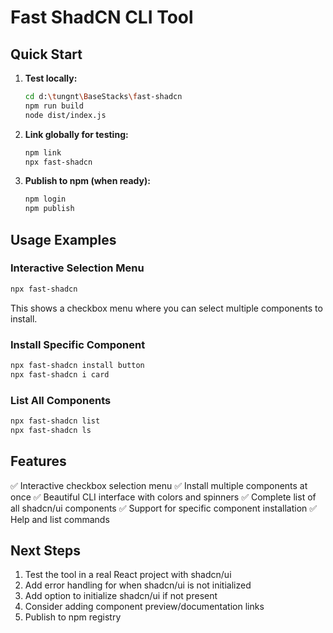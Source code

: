 # Fast ShadCN CLI Tool

## Quick Start

1. **Test locally:**
   ```bash
   cd d:\tungnt\BaseStacks\fast-shadcn
   npm run build
   node dist/index.js
   ```

2. **Link globally for testing:**
   ```bash
   npm link
   npx fast-shadcn
   ```

3. **Publish to npm (when ready):**
   ```bash
   npm login
   npm publish
   ```

## Usage Examples

### Interactive Selection Menu
```bash
npx fast-shadcn
```
This shows a checkbox menu where you can select multiple components to install.

### Install Specific Component
```bash
npx fast-shadcn install button
npx fast-shadcn i card
```

### List All Components
```bash
npx fast-shadcn list
npx fast-shadcn ls
```

## Features

✅ Interactive checkbox selection menu
✅ Install multiple components at once
✅ Beautiful CLI interface with colors and spinners
✅ Complete list of all shadcn/ui components
✅ Support for specific component installation
✅ Help and list commands

## Next Steps

1. Test the tool in a real React project with shadcn/ui
2. Add error handling for when shadcn/ui is not initialized
3. Add option to initialize shadcn/ui if not present
4. Consider adding component preview/documentation links
5. Publish to npm registry
